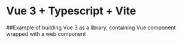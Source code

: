 # Vue 3 + Typescript + Vite

##Example of building Vue 3 as a library, containing Vue component wrapped with a web component
